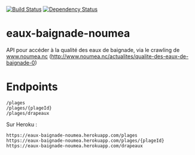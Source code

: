 [![Build Status](https://travis-ci.org/adriens/eaux-baignade-noumea.svg?branch=master)](https://travis-ci.org/adriens/eaux-baignade-noumea)
[![Dependency Status](https://beta.gemnasium.com/badges/github.com/adriens/eaux-baignade-noumea.svg)](https://beta.gemnasium.com/projects/github.com/adriens/eaux-baignade-noumea)

# eaux-baignade-noumea

API pour accéder à la qualité des eaux de baignade, via le crawling de www.noumea.nc (http://www.noumea.nc/actualites/qualite-des-eaux-de-baignade-0)

# Endpoints

```
/plages
/plages/{plageId}
/plages/drapeaux
```

Sur Heroku :

```
https://eaux-baignade-noumea.herokuapp.com/plages
https://eaux-baignade-noumea.herokuapp.com/plages/{plageId}
https://eaux-baignade-noumea.herokuapp.com/drapeaux
```